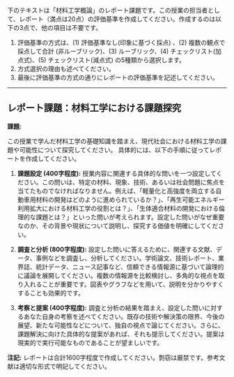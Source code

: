 下のテキストは「材料工学概論」のレポート課題です。この授業の担当者として、レポート（満点は20点）の評価基準を作成してください。作成するのは以下の3点で、他の項目は不要です。

1. 評価基準の方式は、(1) 評価基準なし(印象に基づく採点) 、(2) 複数の観点で採点して合計  (非ルーブリック)、(3) ルーブリック、(4) チェックリスト(加点式)、(5) チェックリスト(減点式) の5種類から選択します。
2. 方式選択の理由も述べてください。
3. 最後に評価基準の方式の通りにレポートの評価基準を記述してください。

---------------------------------------
## レポート課題：材料工学における課題探究

**課題:**

この授業で学んだ材料工学の基礎知識を踏まえ、現代社会における材料工学の課題や可能性について探究してください。  具体的には、以下の手順に従ってレポートを作成してください。

1. **課題設定 (400字程度):**  授業内容に関連する具体的な問いを一つ設定してください。この問いは、特定の材料、現象、技術、あるいは社会問題に焦点を当てたものでなければなりません。例えば、「軽量化と高強度を両立する自動車用材料の開発はどのように進められているか？」、「再生可能エネルギー利用拡大における材料工学の役割とは？」、「生体適合材料の開発における倫理的な課題とは？」といった問いが考えられます。設定した問いがなぜ重要なのか、その背景や現状について説明し、探究する価値を明確にしてください。

2. **調査と分析 (800字程度):** 設定した問いに答えるために、関連する文献、データ、事例などを調査し、分析してください。学術論文、技術レポート、業界誌、統計データ、ニュース記事など、信頼できる情報源に基づいて論理的に議論を展開してください。複数の情報源を比較検討し、多角的な視点を取り入れることが重要です。図表やグラフなどを用いて、説明を分かりやすくすることも効果的です。

3. **考察と提案 (400字程度):** 調査と分析の結果を踏まえ、設定した問いに対するあなた自身の考察を述べてください。既存の技術や解決策の限界、今後の展望、新たな可能性などについて、独自の視点で論じてください。さらに、課題解決に向けた具体的な提案があれば、それも提示してください。提案は現実的で実行可能なものであることが望ましいです。


**注記:** レポートは合計1600字程度で作成してください。剽窃は厳禁です。参考文献は適切な形式で明記してください。
